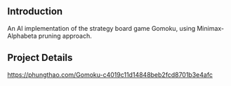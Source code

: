 ## Introduction

An AI implementation of the strategy board game Gomoku, using Minimax-Alphabeta pruning approach.

## Project Details 

https://phungthao.com/Gomoku-c4019c11d14848beb2fcd8701b3e4afc

